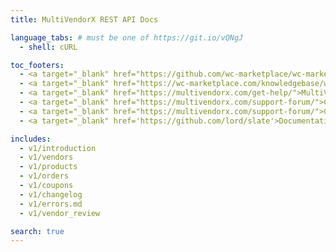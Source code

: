 ```yaml
---
title: MultiVendorX REST API Docs

language_tabs: # must be one of https://git.io/vQNgJ
  - shell: cURL

toc_footers:
  - <a target="_blank" href="https://github.com/wc-marketplace/wc-marketplace.github.io">Contribute to MultiVendorX REST API Docs</a>
  - <a target="_blank" href="https://wc-marketplace.com/knowledgebase/wcmp-hooks-filters/">MultiVendorX Hooks and Filters</a>
  - <a target="_blank" href="https://multivendorx.com/get-help/">MultiVendorX Product Documentation</a>
  - <a target="_blank" href="https://multivendorx.com/support-forum/">Connect to MultiVendorX Support</a>
  - <a target="_blank" href="https://multivendorx.com/support-forum/">Contribute to MultiVendorX </a>
  - <a target="_blank" href='https://github.com/lord/slate'>Documentation Powered by Slate</a>

includes:
  - v1/introduction
  - v1/vendors
  - v1/products
  - v1/orders
  - v1/coupons
  - v1/changelog
  - v1/errors.md
  - v1/vendor_review

search: true
---
```

